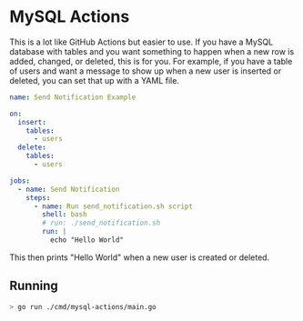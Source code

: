 # MySQL Actions

This is a lot like GitHub Actions but easier to use. If you have a MySQL database with tables and you want something to happen when a new row is added, changed, or deleted, this is for you. For example, if you have a table of users and want a message to show up when a new user is inserted or deleted, you can set that up with a YAML file.

```yaml
name: Send Notification Example

on:
  insert:
    tables:
      - users
  delete:
    tables:
      - users

jobs:
  - name: Send Notification
    steps:
      - name: Run send_notification.sh script
        shell: bash
        # run: ./send_notification.sh
        run: |
          echo "Hello World"
```

This then prints "Hello World" when a new user is created or deleted.

## Running

```bash
> go run ./cmd/mysql-actions/main.go
```
